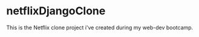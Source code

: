 # netflixDjangoClone

<p>This is the Netflix clone project i've created during my web-dev bootcamp.<p/>
